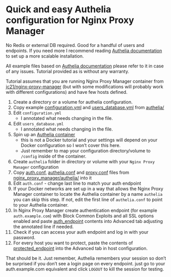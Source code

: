 # Quick and easy Authelia configuration for Nginx Proxy Manager
No Redis or external DB required. Good for a handful of users and endpoints. If you need more I recommend reading [Authelia documentation](https://www.authelia.com/docs/) to set up a more scalable installation. 

All example files based on [Authelia documentation](https://www.authelia.com/docs/) please refer to it in case of any issues. 
Tutorial provided as is without any warranty.

Tutorial assumes that you are running Nginx Proxy Manager container from [jc21/nginx-proxy-manager](https://hub.docker.com/r/jc21/nginx-proxy-manager) (but with some modifications will probably work with different configurations) and have few hosts defined. 

1. Create a directory or a volume for authelia configuration.
2. Copy example [configuration.yml](authelia/configuration.yml) and [users_database.yml](authelia/users_database.yml) from [authelia/](authelia/)
3. Edit `configuration.yml` 
   - I annotated what needs changing in the file.
4. Edit `users_database.yml` 
   - I annotated what needs changing in the file.
5. Spin up an [Authelia container](https://hub.docker.com/r/authelia/authelia) 
   - this is not a Docker tutorial and your settings will depend on your Docker configuration so I won’t cover this here. 
   - Just remember to map your configuration directory/volume to `/config` inside of the container.
6. Create `authelia` folder in directory or volume with your `Nginx Proxy Manager` configuration
7. Copy [auth.conf](nginx_proxy_manager/authelia/auth.conf), [authelia.conf](nginx_proxy_manager/authelia/authelia.conf) and [proxy.conf](nginx_proxy_manager/authelia/proxy.conf) files from [nginx_proxy_manager/authelia/](nginx_proxy_manager/authelia/) into it
8. Edit `auth.conf` - change last line to match your auth endpoint
9. If your Docker networks are set up in a way that allows the Nginx Proxy Manager container to locate the Authelia container by a name `authelia` you can skip this step. If not, edit the first line of `authelia.conf` to point to your Authelia container. 
10. In Nginx Proxy Manager create authentication endpoint (for example `auth.example.com`) with Block Common Exploits and all SSL options enabled and paste [auth_endpoint](nginx_proxy_manager/auth_endpoint) contents into Advanced tab adjusting the annotated line if needed.
11. Check if you can access your auth endpoint and log in with your password.
12. For every host you want to protect, paste the contents of [protected_endpoint](nginx_proxy_manager/protected_endpoint) into the Advanced tab in host configuration.

That should be it. Just remember, Authelia remembers your session so don’t be surprised if you don’t see a login page on every endpoint. just go to your auth.example.com equivalent and click `LOGOUT` to kill the session for testing. 
